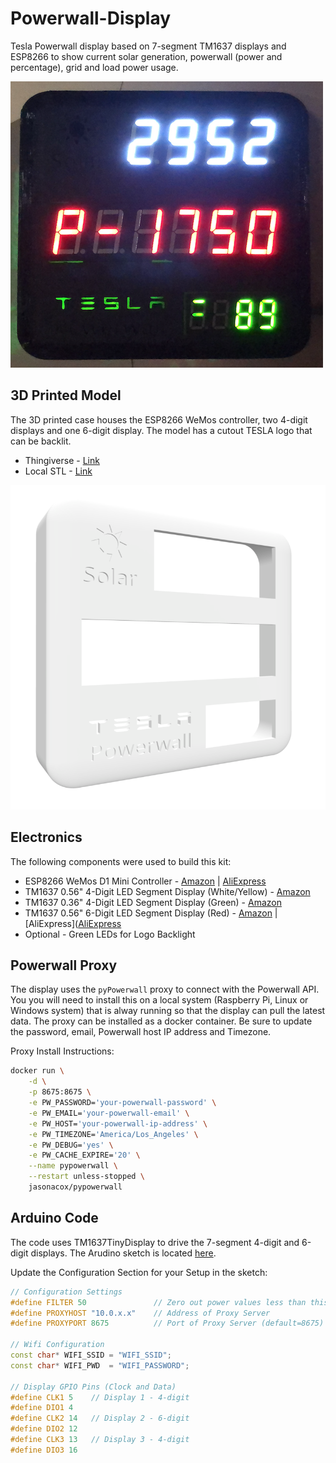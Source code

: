 # Powerwall-Display
Tesla Powerwall display based on 7-segment TM1637 displays and ESP8266 to show current solar generation, powerwall (power and percentage), grid and load power usage. 

![Powerwall-Display.png](Powerwall-Display.png)

## 3D Printed Model
The 3D printed case houses the ESP8266 WeMos controller, two 4-digit displays and one 6-digit display.  The model has a cutout TESLA logo that can be backlit.

* Thingiverse - [Link](https://www.thingiverse.com/thing:5113169)
* Local STL - [Link](TeslaSolarDisplay.stl)

![Powerwall-Display-3D.png](Powerwall-Display-3D.png)

## Electronics
The following components were used to build this kit:
* ESP8266 WeMos D1 Mini Controller - [Amazon](https://www.amazon.com/dp/B081PX9YFV/ref=cm_sw_em_r_mt_dp_48GWNB0ZD5XM511K98T9) | [AliExpress](https://www.aliexpress.com/item/1005001636509632.html?spm=a2g0s.9042311.0.0.21a34c4dPgfOzp)
* TM1637 0.56" 4-Digit LED Segment Display (White/Yellow) - [Amazon](https://www.amazon.com/dp/B07MCGDST2/ref=cm_sw_em_r_mt_dp_YD20SFT79CEE5465E9R0?_encoding=UTF8&psc=1) 
* TM1637 0.36" 4-Digit LED Segment Display (Green) - [Amazon](https://www.amazon.com/dp/B01DKISMXK/ref=cm_sw_em_r_mt_dp_17NDHA13Q8GRYH0W5KTG?_encoding=UTF8&psc=1)
* TM1637 0.56" 6-Digit LED Segment Display (Red) - [Amazon](https://www.amazon.com/dp/B08G1RYYTQ/ref=cm_sw_em_r_mt_dp_FHDSB6FT03TFHVS02QKB) | [AliExpress]([AliExpress](https://www.aliexpress.com/item/1005002060120661.html?spm=a2g0s.9042311.0.0.21a34c4dPgfOzp)
* Optional - Green LEDs for Logo Backlight

## Powerwall Proxy
The display uses the `pyPowerwall` proxy to connect with the Powerwall API. You you will need to install this on a local system (Raspberry Pi, Linux or Windows system) that is alway running so that the display can pull the latest data. The proxy can be installed as a docker container.  Be sure to update the password, email, Powerwall host IP address and Timezone.

Proxy Install Instructions:

```bash
docker run \
    -d \
    -p 8675:8675 \
    -e PW_PASSWORD='your-powerwall-password' \
    -e PW_EMAIL='your-powerwall-email' \
    -e PW_HOST='your-powerwall-ip-address' \
    -e PW_TIMEZONE='America/Los_Angeles' \
    -e PW_DEBUG='yes' \
    -e PW_CACHE_EXPIRE='20' \
    --name pypowerwall \
    --restart unless-stopped \
    jasonacox/pypowerwall
```

## Arduino Code
The code uses TM1637TinyDisplay to drive the 7-segment 4-digit and 6-digit displays.  The Arudino sketch is located [here](Powerwall-Display/Powerwall-Display.ino).

Update the Configuration Section for your Setup in the sketch:

```c++
// Configuration Settings           
#define FILTER 50               // Zero out power values less than this
#define PROXYHOST "10.0.x.x"    // Address of Proxy Server
#define PROXYPORT 8675          // Port of Proxy Server (default=8675)

// Wifi Configuration 
const char* WIFI_SSID = "WIFI_SSID";
const char* WIFI_PWD  = "WIFI_PASSWORD";

// Display GPIO Pins (Clock and Data)
#define CLK1 5    // Display 1 - 4-digit
#define DIO1 4
#define CLK2 14   // Display 2 - 6-digit
#define DIO2 12
#define CLK3 13   // Display 3 - 4-digit
#define DIO3 16
```